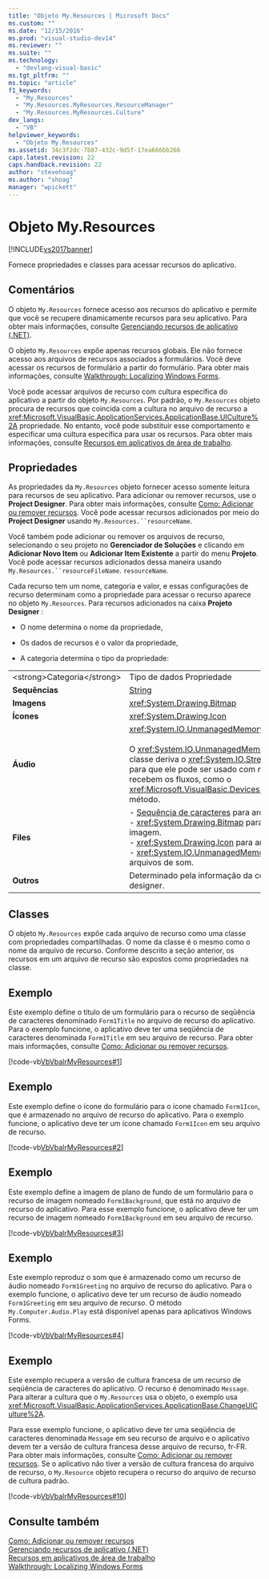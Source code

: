 ```yaml
---
title: "Objeto My.Resources | Microsoft Docs"
ms.custom: ""
ms.date: "12/15/2016"
ms.prod: "visual-studio-dev14"
ms.reviewer: ""
ms.suite: ""
ms.technology: 
  - "devlang-visual-basic"
ms.tgt_pltfrm: ""
ms.topic: "article"
f1_keywords: 
  - "My.Resources"
  - "My.Resources.MyResources.ResourceManager"
  - "My.Resources.MyResources.Culture"
dev_langs: 
  - "VB"
helpviewer_keywords: 
  - "Objeto My.Resources"
ms.assetid: 34c3f2dc-7b87-432c-9d5f-17ea666bb266
caps.latest.revision: 22
caps.handback.revision: 22
author: "stevehoag"
ms.author: "shoag"
manager: "wpickett"
---
```

# Objeto My.Resources
[!INCLUDE[vs2017banner](../../../csharp/includes/vs2017banner.md)]

Fornece propriedades e classes para acessar recursos do aplicativo.  
  
## Comentários  
 O objeto `My.Resources` fornece acesso aos recursos do aplicativo e permite que você se recupere dinamicamente recursos para seu aplicativo.  Para obter mais informações, consulte [Gerenciando recursos de aplicativo \(.NET\)](/visual-studio/ide/managing-application-resources-dotnet).  
  
 O objeto `My.Resources` expõe apenas recursos globais.  Ele não fornece acesso aos arquivos de recursos associados a formulários.  Você deve acessar os recursos de formulário a partir do formulário.  Para obter mais informações, consulte [Walkthrough: Localizing Windows Forms](http://msdn.microsoft.com/pt-br/9a96220d-a19b-4de0-9f48-01e5d82679e5).  
  
 Você pode acessar arquivos de recurso com cultura específica do aplicativo a partir do objeto `My.Resources`.  Por padrão, o `My.Resources` objeto procura de recursos que coincida com a cultura no arquivo de recurso a <xref:Microsoft.VisualBasic.ApplicationServices.ApplicationBase.UICulture%2A> propriedade.  No entanto, você pode substituir esse comportamento e especificar uma cultura específica para usar os recursos.  Para obter mais informações, consulte [Recursos em aplicativos de área de trabalho](../Topic/Resources%20in%20Desktop%20Apps.md).  
  
## Propriedades  
 As propriedades da `My.Resources` objeto fornecer acesso somente leitura para recursos de seu aplicativo.  Para adicionar ou remover recursos, use o **Project Designer**.  Para obter mais informações, consulte [Como: Adicionar ou remover recursos](http://msdn.microsoft.com/pt-br/7b77bc06-3952-4799-b029-def3f8f7f88d).  Você pode acessar recursos adicionados por meio do  **Project Designer**  usando `My.Resources.``resourceName`.  
  
 Você também pode adicionar ou remover os arquivos de recurso, selecionando o seu projeto no  **Gerenciador de Soluções**  e clicando em  **Adicionar Novo Item**  ou  **Adicionar Item Existente**  a partir do menu **Projeto**.  Você pode acessar recursos adicionados dessa maneira usando `My.Resources.``resourceFileName`. `resourceName`.  
  
 Cada recurso tem um nome, categoria e valor, e essas configurações de recurso determinam como a propriedade para acessar o recurso aparece no objeto `My.Resources`.  Para recursos adicionados na caixa  **Projeto Designer** :  
  
-   O nome determina o nome da propriedade,  
  
-   Os dados de recursos é o valor da propriedade,  
  
-   A categoria determina o tipo da propriedade:  
  
|||  
|-|-|  
|\<strong\>Categoria\<\/strong\>|Tipo de dados Propriedade|  
|**Sequências**|[String](../../../visual-basic/language-reference/data-types/string-data-type.md)|  
|**Imagens**|<xref:System.Drawing.Bitmap>|  
|**Ícones**|<xref:System.Drawing.Icon>|  
|**Áudio**|<xref:System.IO.UnmanagedMemoryStream><br /><br /> O <xref:System.IO.UnmanagedMemoryStream> classe deriva o <xref:System.IO.Stream> de classe, para que ele pode ser usado com métodos que recebem os fluxos, como o <xref:Microsoft.VisualBasic.Devices.Audio.Play%2A> método.|  
|**Files**|-   [Sequência de caracteres](../../../visual-basic/language-reference/data-types/string-data-type.md) para arquivos de texto.<br />-   <xref:System.Drawing.Bitmap> para arquivos de imagem.<br />-   <xref:System.Drawing.Icon> para arquivos ícone.<br />-   <xref:System.IO.UnmanagedMemoryStream> para arquivos de som.|  
|**Outros**|Determinado pela informação da coluna **Type** do designer.|  
  
## Classes  
 O objeto `My.Resources` expõe cada arquivo de recurso como uma classe com propriedades compartilhadas.  O nome da classe é o mesmo como o nome da arquivo de recurso.  Conforme descrito a seção anterior, os recursos em um arquivo de recurso são expostos como propriedades na classe.  
  
## Exemplo  
 Este exemplo define o título de um formulário para o recurso de seqüência de caracteres denominado `Form1Title` no arquivo de recurso do aplicativo.  Para o exemplo funcione, o aplicativo deve ter uma seqüência de caracteres denominada `Form1Title` em seu arquivo de recurso.  Para obter mais informações, consulte [Como: Adicionar ou remover recursos](http://msdn.microsoft.com/pt-br/7b77bc06-3952-4799-b029-def3f8f7f88d).  
  
 [!code-vb[VbVbalrMyResources#1](../../../visual-basic/developing-apps/programming/app-settings/codesnippet/VisualBasic/my-resources-object_1.vb)]  
  
## Exemplo  
 Este exemplo define o ícone do formulário para o ícone chamado `Form1Icon`, que é  armazenado no arquivo de recurso do aplicativo.  Para o exemplo funcione, o aplicativo deve ter um ícone chamado `Form1Icon` em seu arquivo de recurso.  
  
 [!code-vb[VbVbalrMyResources#2](../../../visual-basic/developing-apps/programming/app-settings/codesnippet/VisualBasic/my-resources-object_2.vb)]  
  
## Exemplo  
 Este exemplo define a imagem de plano de fundo de um formulário para o recurso de imagem nomeado `Form1Background`, que está no arquivo de recurso do aplicativo.  Para esse exemplo funcione, o aplicativo deve ter um recurso de imagem nomeado `Form1Background` em seu arquivo de recurso.  
  
 [!code-vb[VbVbalrMyResources#3](../../../visual-basic/developing-apps/programming/app-settings/codesnippet/VisualBasic/my-resources-object_3.vb)]  
  
## Exemplo  
 Este exemplo reproduz o som que é armazenado como um recurso de áudio nomeado `Form1Greeting` no arquivo de recurso do aplicativo.  Para o exemplo funcione, o aplicativo deve ter um recurso de áudio nomeado `Form1Greeting` em seu arquivo de recurso.  O método `My.Computer.Audio.Play` está disponível apenas para aplicativos Windows Forms.  
  
 [!code-vb[VbVbalrMyResources#4](../../../visual-basic/developing-apps/programming/app-settings/codesnippet/VisualBasic/my-resources-object_4.vb)]  
  
## Exemplo  
 Este exemplo recupera a versão de cultura francesa de um recurso de seqüência de caracteres do aplicativo.  O recurso é denominado `Message`.  Para alterar a cultura que o `My.Resources` usa o objeto, o exemplo usa <xref:Microsoft.VisualBasic.ApplicationServices.ApplicationBase.ChangeUICulture%2A>.  
  
 Para esse exemplo funcione, o aplicativo deve ter uma seqüência de caracteres denominada `Message` em seu recurso de arquivo e o aplicativo devem ter a versão de cultura francesa desse arquivo de recurso, fr\-FR.  Para obter mais informações, consulte [Como: Adicionar ou remover recursos](http://msdn.microsoft.com/pt-br/7b77bc06-3952-4799-b029-def3f8f7f88d).  Se o aplicativo não tiver a versão de cultura francesa do arquivo de recurso, o `My.Resource` objeto recupera o recurso do arquivo de recurso de cultura padrão.  
  
 [!code-vb[VbVbalrMyResources#10](../../../visual-basic/developing-apps/programming/app-settings/codesnippet/VisualBasic/my-resources-object_5.vb)]  
  
## Consulte também  
 [Como: Adicionar ou remover recursos](http://msdn.microsoft.com/pt-br/7b77bc06-3952-4799-b029-def3f8f7f88d)   
 [Gerenciando recursos de aplicativo \(.NET\)](/visual-studio/ide/managing-application-resources-dotnet)   
 [Recursos em aplicativos de área de trabalho](../Topic/Resources%20in%20Desktop%20Apps.md)   
 [Walkthrough: Localizing Windows Forms](http://msdn.microsoft.com/pt-br/9a96220d-a19b-4de0-9f48-01e5d82679e5)